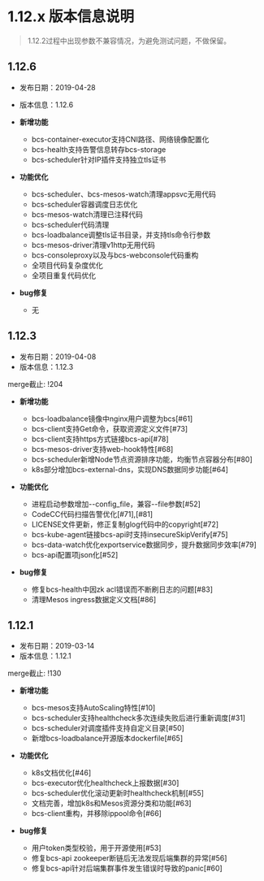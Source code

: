 # 1.12.x 版本信息说明

> 1.12.2过程中出现参数不兼容情况，为避免测试问题，不做保留。

## 1.12.6

- 发布日期：2019-04-28
- 版本信息：1.12.6

- **新增功能**
  * bcs-container-executor支持CNI路径、网络镜像配置化
  * bcs-health支持告警信息转存bcs-storage
  * bcs-scheduler针对IP插件支持独立tls证书
   
- **功能优化**
  * bcs-scheduler、bcs-mesos-watch清理appsvc无用代码
  * bcs-scheduler容器调度日志优化
  * bcs-mesos-watch清理已注释代码
  * bcs-scheduler代码清理
  * bcs-loadbalance调整tls证书目录，并支持tls命令行参数
  * bcs-mesos-driver清理v1http无用代码
  * bcs-consoleproxy以及与bcs-webconsole代码重构
  * 全项目代码复杂度优化
  * 全项目重复代码优化
  
- **bug修复**
  * 无

## 1.12.3

- 发布日期：2019-04-08
- 版本信息：1.12.3

merge截止: !204

- **新增功能**
  * bcs-loadbalance镜像中nginx用户调整为bcs[#61]
  * bcs-client支持Get命令，获取资源定义文件[#73]
  * bcs-client支持https方式链接bcs-api[#78]
  * bcs-mesos-driver支持web-hook特性[#68]
  * bcs-scheduler新增Node节点资源排序功能，均衡节点容器分布[#80]
  * k8s部分增加bcs-external-dns，实现DNS数据同步功能[#64]
   
- **功能优化**
  * 进程启动参数增加--config_file，兼容--file参数[#52]
  * CodeCC代码扫描告警优化[#71],[#81]
  * LICENSE文件更新，修正复制glog代码中的copyright[#72]
  * bcs-kube-agent链接bcs-api时支持insecureSkipVerify[#75]
  * bcs-data-watch优化exportservice数据同步，提升数据同步效率[#79]
  * bcs-api配置项json化[#52]
  
- **bug修复**
  * 修复bcs-health中因zk acl错误而不断刷日志的问题[#83]
  * 清理Mesos ingress数据定义文档[#86]

## 1.12.1

- 发布日期：2019-03-14
- 版本信息：1.12.1

merge截止: !130

- **新增功能**
  * bcs-mesos支持AutoScaling特性[#10]
  * bcs-scheduler支持healthcheck多次连续失败后进行重新调度[#31]
  * bcs-scheduler对调度插件支持自定义目录[#50]
  * 新增bcs-loadbalance开源版本dockerfile[#65]

- **功能优化**
  * k8s文档优化[#46]
  * bcs-executor优化healthcheck上报数据[#30]
  * bcs-scheduler优化滚动更新时healthcheck机制[#55]
  * 文档完善，增加k8s和Mesos资源分类和功能[#63]
  * bcs-client重构，并移除ippool命令[#66]

- **bug修复**
  * 用户token类型校验，用于开源使用[#53]
  * 修复bcs-api zookeeper断链后无法发现后端集群的异常[#56]
  * 修复bcs-api针对后端集群事件发生错误时导致的panic[#60]
